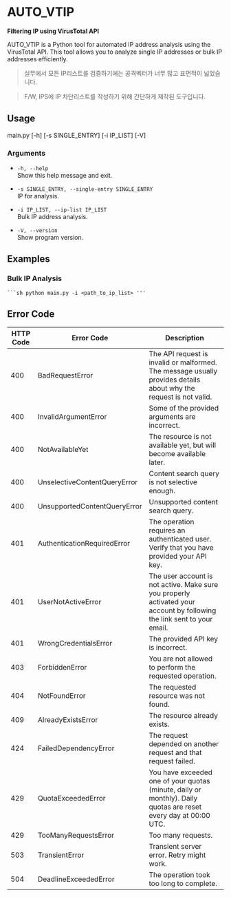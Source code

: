 # AUTO_VTIP

**Filtering IP using VirusTotal API**

AUTO_VTIP is a Python tool for automated IP address analysis using the VirusTotal API. This tool allows you to analyze single IP addresses or bulk IP addresses efficiently.

> 실무에서 모든 IP리스트를 검증하기에는 공격벡터가 너무 많고 표면적이 넓었습니다.

> F/W, IPS에 IP 차단리스트를 작성하기 위해 간단하게 제작된 도구입니다.

## Usage
main.py [-h] [-s SINGLE_ENTRY] [-i IP_LIST] [-V]


### Arguments

- `-h, --help`  
  Show this help message and exit.
  
- `-s SINGLE_ENTRY, --single-entry SINGLE_ENTRY`  
  IP for analysis.
  
- `-i IP_LIST, --ip-list IP_LIST`  
  Bulk IP address analysis.
  
- `-V, --version`  
  Show program version.

## Examples

### Bulk IP Analysis
` ```sh
python main.py -i <path_to_ip_list>
''' ` 

## Error Code
| HTTP Code | Error Code                    | Description                                                                                                                                                 |
|-----------|-------------------------------|-------------------------------------------------------------------------------------------------------------------------------------------------------------|
| 400       | BadRequestError                | The API request is invalid or malformed. The message usually provides details about why the request is not valid.                                          |
| 400       | InvalidArgumentError           | Some of the provided arguments are incorrect.                                                                                                              |
| 400       | NotAvailableYet                | The resource is not available yet, but will become available later.                                                                                        |
| 400       | UnselectiveContentQueryError   | Content search query is not selective enough.                                                                                                              |
| 400       | UnsupportedContentQueryError   | Unsupported content search query.                                                                                                                          |
| 401       | AuthenticationRequiredError    | The operation requires an authenticated user. Verify that you have provided your API key.                                                                  |
| 401       | UserNotActiveError             | The user account is not active. Make sure you properly activated your account by following the link sent to your email.                                    |
| 401       | WrongCredentialsError          | The provided API key is incorrect.                                                                                                                         |
| 403       | ForbiddenError                 | You are not allowed to perform the requested operation.                                                                                                    |
| 404       | NotFoundError                  | The requested resource was not found.                                                                                                                      |
| 409       | AlreadyExistsError             | The resource already exists.                                                                                                                               |
| 424       | FailedDependencyError          | The request depended on another request and that request failed.                                                                                           |
| 429       | QuotaExceededError             | You have exceeded one of your quotas (minute, daily or monthly). Daily quotas are reset every day at 00:00 UTC.                                            |
| 429       | TooManyRequestsError           | Too many requests.                                                                                                                                         |
| 503       | TransientError                 | Transient server error. Retry might work.                                                                                                                  |
| 504       | DeadlineExceededError          | The operation took too long to complete.                                                                                                                   |

